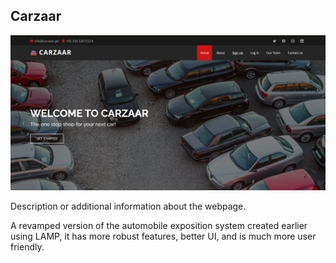 ## Carzaar

![Webpage 1](screenshots/Picture1.png)

Description or additional information about the webpage.

A revamped version of the automobile exposition system created earlier using LAMP, it has more robust features, better UI, and is much more user friendly.
